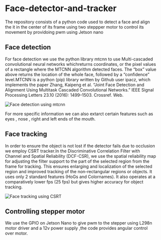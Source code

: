 # Face-detector-and-tracker
The repository consists of a python code used to detect a face and align the it in the center of its frame using two steppper motor to control its movement by providoing pwm using Jetson nano
## Face detection
For face detection we use the python library mtcnn to use Multi-cascaded convolutional neural networks whichreturns coordinates, or the pixel values of a rectangle where the MTCNN algorithm detected faces. The “box” value above returns the location of the whole face, followed by a “confidence” level.MTCNN is a python (pip) library written by Github user ipacz, which implements the paper Zhang, Kaipeng et al. “Joint Face Detection and Alignment Using Multitask Cascaded Convolutional Networks.” IEEE Signal Processing Letters 23.10 (2016): 1499–1503. Crossref. Web.

![Face detection using mtcnn](https://miro.medium.com/max/221/0*eELmT5qRW4LlfyoE.png)

For more specific information we can also extarct certain features such as eyes , nose , right and left ends of the mouth.

## Face tracking 
In order to ensure the object is not lost if the detector fails due to occlusion we employ CSRT tracker.In the Discriminative Correlation Filter with Channel and Spatial Reliability (DCF-CSR), we use the spatial reliability map for adjusting the filter support to the part of the selected region from the frame for tracking. This ensures enlarging and localization of the selected region and improved tracking of the non-rectangular regions or objects. It uses only 2 standard features (HoGs and Colornames). It also operates at a comparatively lower fps (25 fps) but gives higher accuracy for object tracking.

![Face tracking using CSRT](https://929687.smushcdn.com/2407837/wp-content/uploads/2018/10/object_tracking_dlib_featured-300x168.jpg?lossy=1&strip=1&webp=0)

## Controlling stepper motor 
We use the GPIO on Jetson Nano to give pwm to the stepper using L298n motor driver and a 12v power supply ,the code provides angular control over motor.
